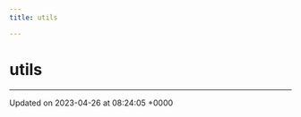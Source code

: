 ```yaml
---
title: utils

---
```


# utils








-------------------------------

Updated on 2023-04-26 at 08:24:05 +0000